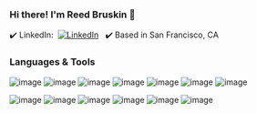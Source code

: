 ### Hi there! I'm Reed Bruskin 👋 

:heavy_check_mark: LinkedIn: &nbsp;[![LinkedIn](https://img.shields.io/badge/reedbruskin%20-%230077B5.svg?&style=flat-square&logo=linkedin&logoColor=white&link=https://www.linkedin.com/in/reedbruskin/)](https://www.linkedin.com/in/reedbruskin/) &nbsp;
:heavy_check_mark: Based in San Francisco, CA

### Languages & Tools
![image](https://user-images.githubusercontent.com/53019507/114622867-62e80400-9c63-11eb-8bf4-0c7ad39fd45f.png) ![image](https://user-images.githubusercontent.com/53019507/114622945-7dba7880-9c63-11eb-9467-4128f08876b7.png) ![image](https://user-images.githubusercontent.com/53019507/114622969-8448f000-9c63-11eb-8d46-54e81776b8f1.png) ![image](https://user-images.githubusercontent.com/53019507/114622994-8b6ffe00-9c63-11eb-8a43-e41280d29ae7.png) ![image](https://user-images.githubusercontent.com/53019507/114623018-92970c00-9c63-11eb-8e09-62819f2df809.png) ![image](https://user-images.githubusercontent.com/53019507/114623042-988ced00-9c63-11eb-8731-2e6b370546d1.png) ![image](https://user-images.githubusercontent.com/53019507/114623062-9cb90a80-9c63-11eb-9135-fd9f27c20b5f.png)

![image](https://user-images.githubusercontent.com/53019507/114623082-a3e01880-9c63-11eb-9f83-416c389fe325.png) ![image](https://user-images.githubusercontent.com/53019507/114623104-a8a4cc80-9c63-11eb-9576-be5a899cdf82.png) ![image](https://user-images.githubusercontent.com/53019507/114623129-afcbda80-9c63-11eb-91ea-f0a1ae4c977c.png) ![image](https://user-images.githubusercontent.com/53019507/114623143-b5292500-9c63-11eb-9425-664da7f1e53b.png) ![image](https://user-images.githubusercontent.com/53019507/114623167-bc503300-9c63-11eb-927a-1503391bddb2.png) ![image](https://user-images.githubusercontent.com/53019507/114623173-bfe3ba00-9c63-11eb-98ff-c0addf164352.png)








<!--
**reedbruskin/reedbruskin** is a ✨ _special_ ✨ repository because its `README.md` (this file) appears on your GitHub profile.

Here are some ideas to get you started:

- 🔭 I’m currently working on ...
- 🌱 I’m currently learning ...
- 👯 I’m looking to collaborate on ...
- 🤔 I’m looking for help with ...
- 💬 Ask me about ...
- 📫 How to reach me: ...
- 😄 Pronouns: ...
- ⚡ Fun fact: ...
-->

